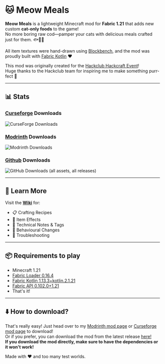 # 🐱 Meow Meals

**Meow Meals** is a lightweight Minecraft mod for **Fabric 1.21** that adds new custom **cat-only foods** to the game!  
No more boring raw cod—pamper your cats with delicious meals crafted just for them. 🐟🥩✨

All item textures were hand-drawn using [Blockbench](https://www.blockbench.net/), and the mod was proudly built with [Fabric Kotlin](https://fabricmc.net/) ❤️

This mod was originally created for the [Hackclub Hackcraft Event](https://hackcraft.hackclub.com/)!  
Huge thanks to the Hackclub team for inspiring me to make something purr-fect 🐾

---
## 📊 Stats

### [Curseforge](https://www.curseforge.com/minecraft/mc-mods/meowmeals) Downloads
![CurseForge Downloads](https://img.shields.io/curseforge/dt/1277412?color=%23FFA500)

### [Modrinth](https://modrinth.com/mod/meow-meals) Downloads
![Modrinth Downloads](https://img.shields.io/modrinth/dt/sVLmG6J3?color=%23008000)

### [Github](https://github.com/spacexplorer11/meow_meals/releases/latest) Downloads
![GitHub Downloads (all assets, all releases)](https://img.shields.io/github/downloads/spacexplorer11/meow_meals/total)

---

## 📖 Learn More

Visit the [**Wiki**](https://github.com/Spacexplorer11/Meow_Meals/wiki) for:
- 📋 Crafting Recipes
- 🐾 Item Effects
- 🔧 Technical Notes & Tags
- 🧪 Behavioural Changes
- 🐛 Troubleshooting

---

## 📦 Requirements to play

- Minecraft 1.21
- [Fabric Loader 0.16.4](https://github.com/FabricMC/fabric-loader/releases/tag/0.16.14)
- [Fabric Kotlin 1.13.3+kotlin.2.1.21](https://modrinth.com/mod/fabric-language-kotlin/version/1.13.3+kotlin.2.1.21)
- [Fabric API 0.102.0+1.21](https://modrinth.com/mod/fabric-api/version/0.102.0+1.21)
- That's it!

---

## ⬇️ How to download?

That's really easy! Just head over to my [Modrinth mod page](https://modrinth.com/mod/meow-meals) or [Curseforge mod page](https://www.curseforge.com/minecraft/mc-mods/meowmeals) to download!  
Or if you prefer, you can download the mod from the latest release [here!](https://github.com/spacexplorer11/meow_meals/releases/latest)    
**If you download the mod directly, make sure to have the dependencies or it won't work!**

Made with ❤️ and too many test worlds.

